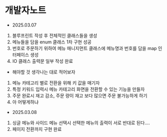 
# 개발자노트


- 2025.03.07 
1. 블루프린트 작성 후 전체적인 클래스들을 생성 
2. 메뉴들을 담을 enum 클래스 1차 구현 성공
3. 번호로 주문하기 위하여 메뉴 매니지먼트 클래스에 메뉴명과 번호를 담을 map 인터페이스 생성
4. IO 클래스 출력문 일부 작성 완료

* 해야할 것 생각나는 대로 적어보자
1. 메뉴 카테고리 별로 전환을 위해 키 값을 매기자
2. 특정 키워드 입력시 메뉴 카테고리 화면을 전환할 수 있는 기능을 만들자
3. 주문 완료시 재고 감소, 주문 량이 재고 보다 많으면 주문 불가능하게 하기
4. 아 어떻게하냐


- 2025.03.08
1. 싱글 메뉴와 사이드 메뉴 선택시 선택한 메뉴의 출력이 서로 반대로 된다....
2. 페이지 전환까지 구현 완료
